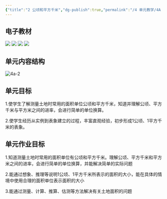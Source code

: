 ```yaml
---
{"title":"2 公顷和平方千米","dg-publish":true,"permalink":"/4 单元教学/4A 四上/2 公顷和平方千米/","dgPassFrontmatter":true,"noteIcon":""}
---
```



## 电子教材

<p class="grid-4">
	<img loading="lazy" decoding="async" src="https://book.pep.com.cn/1221001401141/files/mobile/40.jpg">
	<img loading="lazy" decoding="async" src="https://book.pep.com.cn/1221001401141/files/mobile/41.jpg">
	<img loading="lazy" decoding="async" src="https://book.pep.com.cn/1221001401141/files/mobile/42.jpg">
	<img loading="lazy" decoding="async" src="https://book.pep.com.cn/1221001401141/files/mobile/43.jpg">
</p>

## 单元内容结构

![4a-2](https://r2.edui123.com/2023/05/4a-2.png)

## 单元目标

1.使学生了解测量土地时常用的面积单位公顷和平方千米，知道并理解公顷、平方千米与平方米之间的进率，会进行简单的单位换算。

2.使学生经历从实例到表象建立的过程，丰富直观经验，初步形成1公顷、1平方千米的表象。

## 单元作业目标

1.知道测量土地时常用的面积单位有公顷和平方千米。理解公顷、平方千米和平方米之间的进率，会进行简单的单位换算，并能解决简单的实际问题

2.能通过想象、推理等说明1公顷、1平方千米所表示的面积的大小，能在具体的情境中使用合理的面积单位表示面积的大小

3.能通过测量、计算、推算、估测等方法解决有关土地面积的问题
